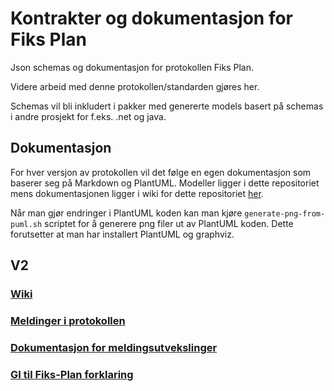 # Kontrakter og dokumentasjon for Fiks Plan

Json schemas og dokumentasjon for protokollen Fiks Plan.

Videre arbeid med denne protokollen/standarden gjøres her.

Schemas vil bli inkludert i pakker med genererte models basert på schemas i andre prosjekt for f.eks. .net og java.

## Dokumentasjon

For hver versjon av protokollen vil det følge en egen dokumentasjon som baserer seg på Markdown og PlantUML.
Modeller ligger i dette repositoriet mens dokumentasjonen ligger i wiki for dette repositoriet [her](https://github.com/ks-no/fiks-plan-specification/wiki).

Når man gjør endringer i PlantUML koden kan man kjøre `generate-png-from-puml.sh` scriptet for å generere png filer ut av PlantUML koden. Dette forutsetter at man har installert PlantUML og graphviz.

## V2

### [Wiki](https://github.com/ks-no/fiks-plan-specification/wiki)

### [Meldinger i protokollen](Dokumentasjon/V2)

### [Dokumentasjon for meldingsutvekslinger](Dokumentasjon/V2/Models)

### [GI til Fiks-Plan forklaring](Dokumentasjon/V2/GI/Innsyn)



